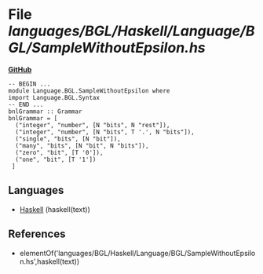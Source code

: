 # File _languages/BGL/Haskell/Language/BGL/SampleWithoutEpsilon.hs_
**[GitHub](https://github.com/softlang/yas/blob/master/languages/BGL/Haskell/Language/BGL/SampleWithoutEpsilon.hs)**
```
-- BEGIN ...
module Language.BGL.SampleWithoutEpsilon where
import Language.BGL.Syntax
-- END ...
bnlGrammar :: Grammar
bnlGrammar = [
  ("integer", "number", [N "bits", N "rest"]),
  ("integer", "number", [N "bits", T '.', N "bits"]),
  ("single", "bits", [N "bit"]),
  ("many", "bits", [N "bit", N "bits"]),
  ("zero", "bit", [T '0']),
  ("one", "bit", [T '1'])
 ]
```

## Languages
* [Haskell](../languages/Haskell.md) (haskell(text))

## References
* elementOf('languages/BGL/Haskell/Language/BGL/SampleWithoutEpsilon.hs',haskell(text))
